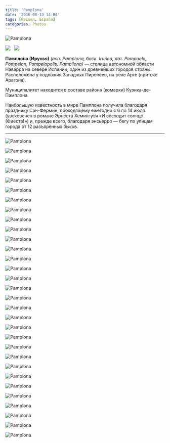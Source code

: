 ```yaml
---
title: 'Pamplona'
date: '2016-08-13 14:00'
tags: [Reisen, España]
categories: Photos
---
```


<div class='preview'><img src='{{urls.media}}/PamplonaOK.jpg' alt='Pamplona'></div>

<img src='https://upload.wikimedia.org/wikipedia/commons/thumb/d/d2/Bandera_Pamplona.svg/100px-Bandera_Pamplona.svg.png'>   <img src='https://upload.wikimedia.org/wikipedia/commons/thumb/6/6b/Escudo_de_Pamplona.svg/90px-Escudo_de_Pamplona.svg.png'>

**Пампло́на (Ирунья)** _(исп. Pamplona, баск. Iruñea, лат. Pompaelo, Pompelon, Pompeiopolis, Pampilona)_ — столица автономной области Наварра на севере Испании, один из древнейших городов страны. Расположена у подножия Западных Пиренеев, на реке Арге (притоке Арагона).

Муниципалитет находится в составе района (комарки) Куэнка-де-Памплона.

Наибольшую известность в мире Памплона получила благодаря празднику Сан-Фермин, проходящему ежегодно с 6 по 14 июля (увековечен в романе Эрнеста Хемингуэя «И восходит солнце (Фиеста)») и, прежде всего, благодаря энсьерро — бегу по улицам города от 12 разъярённых быков.

---

<a id='aa661106e49ca669babc89ef317e892e-800'></a>![Pamplona]({{urls.media}}/aa661106e49ca669babc89ef317e892e-800.jpg '12 разъяренных быков мы не застали, зато десятки волонтеров расставляли к вечеру тысячи свечей на городской стене.')

<a id='1f1e521ddb6d3bfc785c581bd1b3f37f-800'></a>![Pamplona]({{urls.media}}/1f1e521ddb6d3bfc785c581bd1b3f37f-800.jpg 'Вот такие быки бегают по городу ежегодно.')

<a id='7da68f5ef2fbea701403bbb3e9cb182c-800'></a>![Pamplona]({{urls.media}}/7da68f5ef2fbea701403bbb3e9cb182c-800.jpg 'Город юридически расположен в Наварре, но многое шепчет о том, что баски рядом. Даже название.')

<a id='215be6b358b9d8ddface2c883cf04778-800'></a>![Pamplona]({{urls.media}}/215be6b358b9d8ddface2c883cf04778-800.jpg 'Учитесь оформлять фасад.')

<a id='993a507ac41be5bd6fe4a1777e02ca77-800'></a>![Pamplona]({{urls.media}}/993a507ac41be5bd6fe4a1777e02ca77-800.jpg 'Таунхолл.')

<a id='c729827f291fa7cd4612d50264ed6074-800'></a>![Pamplona]({{urls.media}}/c729827f291fa7cd4612d50264ed6074-800.jpg 'Фонтан.')

<a id='28086ba662c77acad6d5ef7f24f22a60-800'></a>![Pamplona]({{urls.media}}/28086ba662c77acad6d5ef7f24f22a60-800.jpg 'Ebano (в переводе — магазин безделушек, насколько я понял).')

<a id='9662f80a66eb5cd6b7a798439cd198cd-800'></a>![Pamplona]({{urls.media}}/9662f80a66eb5cd6b7a798439cd198cd-800.jpg 'Внезапная тополиная аллея.')

<a id='0501e7d787fe5cfb93bd8a2aabc1271c-800'></a>![Pamplona]({{urls.media}}/0501e7d787fe5cfb93bd8a2aabc1271c-800.jpg '«Я жду тут».')

<a id='407a620d5987a30aa62f575329b2729c-800'></a>![Pamplona]({{urls.media}}/407a620d5987a30aa62f575329b2729c-800.jpg 'Центральная улица довольно помпезна.')

<a id='aa5c772bded2584c8ec40ef374c4a951-800'></a>![Pamplona]({{urls.media}}/aa5c772bded2584c8ec40ef374c4a951-800.jpg 'Клумба на центральной улице.')

<a id='8c3bfd408a07a1f1fad6d176e4193bde-800'></a>![Pamplona]({{urls.media}}/8c3bfd408a07a1f1fad6d176e4193bde-800.jpg 'Роза быков.')

<a id='fff13759c508ff9280948a4da51aaf0b-800'></a>![Pamplona]({{urls.media}}/fff13759c508ff9280948a4da51aaf0b-800.jpg 'Вход в храм.')

<a id='30f82e086847bc93d9c182392af6d1d9-800'></a>![Pamplona]({{urls.media}}/30f82e086847bc93d9c182392af6d1d9-800.jpg 'Собор.')

<a id='ce5cebd9b75dbf8f0069d99dd12bac4b-800'></a>![Pamplona]({{urls.media}}/ce5cebd9b75dbf8f0069d99dd12bac4b-800.jpg 'Скромная церквушка.')

<a id='86a7e42274a7aef9a76c208deef68cf1-800'></a>![Pamplona]({{urls.media}}/86a7e42274a7aef9a76c208deef68cf1-800.jpg 'Домишко.')

<a id='312ba1c84ca162bd105b001be0a8c831-800'></a>![Pamplona]({{urls.media}}/312ba1c84ca162bd105b001be0a8c831-800.jpg 'Центральная площадь довольно эклектична архитектурой.')

<a id='a764d40338b0065ea2ab698bfef099fd-800'></a>![Pamplona]({{urls.media}}/a764d40338b0065ea2ab698bfef099fd-800.jpg 'Независимость!')

<a id='85ae82fbe06300dd43981c1abb39e426-800'></a>![Pamplona]({{urls.media}}/85ae82fbe06300dd43981c1abb39e426-800.jpg 'Стена.')

<a id='0f09f0087db03ecdb22a8ddbff602378-800'></a>![Pamplona]({{urls.media}}/0f09f0087db03ecdb22a8ddbff602378-800.jpg 'Простой домик.')

<a id='d6f3ee8e5503aa2b173c56ad1862e2a9-800'></a>![Pamplona]({{urls.media}}/d6f3ee8e5503aa2b173c56ad1862e2a9-800.jpg 'Полый человек взирает на собор.')

<a id='406cfa0672173ef304ab9827f7540bb4-800'></a>![Pamplona]({{urls.media}}/406cfa0672173ef304ab9827f7540bb4-800.jpg 'Эркерок.')

<a id='b80f3f5a2e92d59312a6e2f43d9c1180-800'></a>![Pamplona]({{urls.media}}/b80f3f5a2e92d59312a6e2f43d9c1180-800.jpg 'Наваррский герцог...')

<a id='942ddb597838ef44cac50cc26169b514-800'></a>![Pamplona]({{urls.media}}/942ddb597838ef44cac50cc26169b514-800.jpg '...и герцогиня Наваррская.')

<a id='6d70c7ee563e307563e0d8bcbde9c938-800'></a>![Pamplona]({{urls.media}}/6d70c7ee563e307563e0d8bcbde9c938-800.jpg 'Нижняя надпись — на баскском. Который больше всего напоминает финский.')

<a id='4f4147d9403b3c44a86a6171a4e0ba51-800'></a>![Pamplona]({{urls.media}}/4f4147d9403b3c44a86a6171a4e0ba51-800.jpg 'Вот еще пример баскского на уличной табличке.')

<a id='a54406aeeb7e743107d30c3d74d97b92-800'></a>![Pamplona]({{urls.media}}/a54406aeeb7e743107d30c3d74d97b92-800.jpg 'Вообще, таблички повешены явно недавно.')

<a id='6c5ea76079b8e8ec4dd04475531fafe5-800'></a>![Pamplona]({{urls.media}}/6c5ea76079b8e8ec4dd04475531fafe5-800.jpg 'Редкий экземпляр старой таблички.')

<a id='e1fa6d47a1f6127cabce6e33adc2a104-800'></a>![Pamplona]({{urls.media}}/e1fa6d47a1f6127cabce6e33adc2a104-800.jpg 'Мусорный бак.')

<a id='be9e1a69c8c684bee8725bd2cf9b64b8-800'></a>![Pamplona]({{urls.media}}/be9e1a69c8c684bee8725bd2cf9b64b8-800.jpg 'Все оформлены по-разному.')

<a id='4637e6aa63d929018b4308d8452a409b-800'></a>![Pamplona]({{urls.media}}/4637e6aa63d929018b4308d8452a409b-800.jpg 'Вообще все.')
